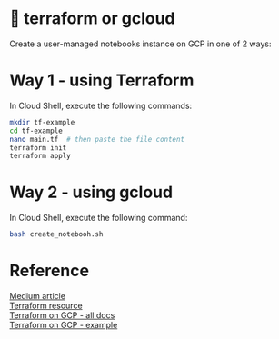 # 👾 terraform or gcloud

Create a user-managed notebooks instance on GCP in one of 2 ways:

# Way 1 - using Terraform
In Cloud Shell, execute the following commands:
```bash
mkdir tf-example
cd tf-example
nano main.tf  # then paste the file content
terraform init
terraform apply
```

# Way 2 - using gcloud
In Cloud Shell, execute the following command:
```bash
bash create_notebooh.sh
```

# Reference
[Medium article](https://nakamasato.medium.com/set-up-vertex-ai-workbench-with-access-to-bigquery-and-gcs-using-terraform-3844e7cb65bb)  
[Terraform resource](https://registry.terraform.io/providers/hashicorp/google/latest/docs/resources/notebooks_instance)  
[Terraform on GCP - all docs](https://cloud.google.com/docs/terraform)  
[Terraform on GCP - example](https://cloud.google.com/docs/terraform/get-started-with-terraform)
